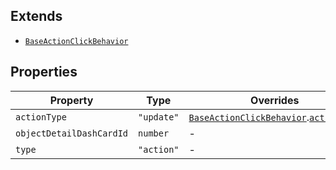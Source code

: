 ## Extends

- [`BaseActionClickBehavior`](BaseActionClickBehavior.md)

## Properties

| Property                                                     | Type       | Overrides                                                                                                     | Inherited from                                                                                    |
| ------------------------------------------------------------ | ---------- | ------------------------------------------------------------------------------------------------------------- | ------------------------------------------------------------------------------------------------- |
| <a id="actiontype"></a> `actionType`                         | `"update"` | [`BaseActionClickBehavior`](BaseActionClickBehavior.md).[`actionType`](BaseActionClickBehavior.md#actiontype) | -                                                                                                 |
| <a id="objectdetaildashcardid"></a> `objectDetailDashCardId` | `number`   | -                                                                                                             | -                                                                                                 |
| <a id="type"></a> `type`                                     | `"action"` | -                                                                                                             | [`BaseActionClickBehavior`](BaseActionClickBehavior.md).[`type`](BaseActionClickBehavior.md#type) |
